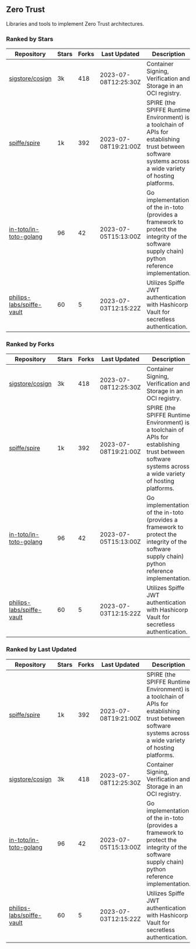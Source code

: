 ## Zero Trust

Libraries and tools to implement Zero Trust architectures.

### Ranked by Stars

| Repository | Stars | Forks | Last Updated | Description | 
|------------|-------|-------|--------------|-------------|
| [sigstore/cosign](https://github.com/sigstore/cosign) | 3k | 418 | 2023-07-08T12:25:30Z |  Container Signing, Verification and Storage in an OCI registry. |
| [spiffe/spire](https://github.com/spiffe/spire) | 1k | 392 | 2023-07-08T19:21:00Z |  SPIRE (the SPIFFE Runtime Environment) is a toolchain of APIs for establishing trust between software systems across a wide variety of hosting platforms. |
| [in-toto/in-toto-golang](https://github.com/in-toto/in-toto-golang) | 96 | 42 | 2023-07-05T15:13:00Z |  Go implementation of the in-toto (provides a framework to protect the integrity of the software supply chain) python reference implementation. |
| [philips-labs/spiffe-vault](https://github.com/philips-labs/spiffe-vault) | 60 | 5 | 2023-07-03T12:15:22Z |  Utilizes Spiffe JWT authentication with Hashicorp Vault for secretless authentication. |

### Ranked by Forks

| Repository | Stars | Forks | Last Updated | Description | 
|------------|-------|-------|--------------|-------------|
| [sigstore/cosign](https://github.com/sigstore/cosign) | 3k | 418 | 2023-07-08T12:25:30Z |  Container Signing, Verification and Storage in an OCI registry. |
| [spiffe/spire](https://github.com/spiffe/spire) | 1k | 392 | 2023-07-08T19:21:00Z |  SPIRE (the SPIFFE Runtime Environment) is a toolchain of APIs for establishing trust between software systems across a wide variety of hosting platforms. |
| [in-toto/in-toto-golang](https://github.com/in-toto/in-toto-golang) | 96 | 42 | 2023-07-05T15:13:00Z |  Go implementation of the in-toto (provides a framework to protect the integrity of the software supply chain) python reference implementation. |
| [philips-labs/spiffe-vault](https://github.com/philips-labs/spiffe-vault) | 60 | 5 | 2023-07-03T12:15:22Z |  Utilizes Spiffe JWT authentication with Hashicorp Vault for secretless authentication. |

### Ranked by Last Updated

| Repository | Stars | Forks | Last Updated | Description | 
|------------|-------|-------|--------------|-------------|
| [spiffe/spire](https://github.com/spiffe/spire) | 1k | 392 | 2023-07-08T19:21:00Z |  SPIRE (the SPIFFE Runtime Environment) is a toolchain of APIs for establishing trust between software systems across a wide variety of hosting platforms. |
| [sigstore/cosign](https://github.com/sigstore/cosign) | 3k | 418 | 2023-07-08T12:25:30Z |  Container Signing, Verification and Storage in an OCI registry. |
| [in-toto/in-toto-golang](https://github.com/in-toto/in-toto-golang) | 96 | 42 | 2023-07-05T15:13:00Z |  Go implementation of the in-toto (provides a framework to protect the integrity of the software supply chain) python reference implementation. |
| [philips-labs/spiffe-vault](https://github.com/philips-labs/spiffe-vault) | 60 | 5 | 2023-07-03T12:15:22Z |  Utilizes Spiffe JWT authentication with Hashicorp Vault for secretless authentication. |

